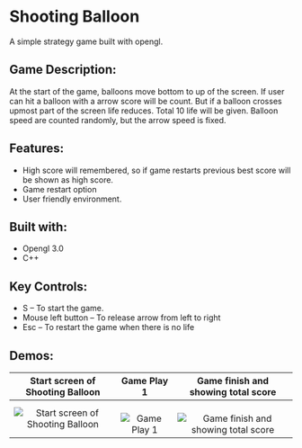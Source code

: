 # Shooting Balloon
A simple strategy game built with opengl.

## Game Description:
At the start of the game, balloons  move bottom to up of the screen. If user can hit a balloon with a arrow score will be count. But if a balloon crosses upmost part of the screen life reduces. Total 10 life will be given. Balloon speed are counted randomly, but the arrow speed is fixed.

## Features:
- High score will remembered, so if game restarts previous best score will be shown as high score.
- Game restart option
- User friendly environment.

## Built with:
- Opengl 3.0
- C++

## Key Controls:
- S – To start the game.
- Mouse left button – To release arrow from left to right
- Esc – To restart the game when there is no life

## Demos:
Start screen of Shooting Balloon    |  Game Play 1    | Game finish and showing total score
:-------------------------:|:-------------------------:|:-------------------------:
![Start screen of Shooting Balloon](http://i.imgur.com/qiCKkuJ.png) |  ![Game Play 1](http://i.imgur.com/T3UrYKY.png)  |    ![Game finish and showing total score](http://i.imgur.com/sq9HlRG.png)
